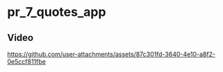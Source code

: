 # pr_7_quotes_app


## Video

https://github.com/user-attachments/assets/87c301fd-3640-4e10-a8f2-0e5ccf811fbe

